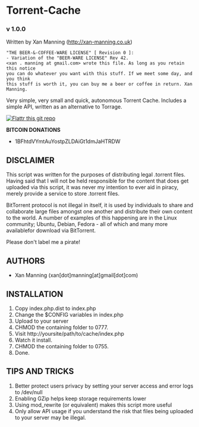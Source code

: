 Torrent-Cache
=============
### v 1.0.0

Written by Xan Manning (http://xan-manning.co.uk)

	"THE BEER-&-COFFEE-WARE LICENSE" [ Revision 0 ]:
	- Variation of the "BEER-WARE LICENSE" Rev 42.
	<xan . manning at gmail.com> wrote this file. As long as you retain this notice 
	you can do whatever you want with this stuff. If we meet some day, and you think
	this stuff is worth it, you can buy me a beer or coffee in return. Xan Manning.

Very simple, very small and quick, autonomous Torrent Cache. Includes a simple API, written as an alternative to Torrage.


[![Flattr this git repo](http://api.flattr.com/button/flattr-badge-large.png)](https://flattr.com/submit/auto?user_id=xan.manning&url=https://github.com/xanmanning/Torrent-Cache&title=Torrent-Cache&language=&tags=github&category=software) 

**BITCOIN DONATIONS**
 * 1BFhtdVYmtAuYostpZLDAiGt1dmJaHTRDW

DISCLAIMER
----------
	
This script was written for the purposes of distributing legal .torrent files. Having said that I will not be held responsible for the content that does get uploaded via this script, it was never my intention to ever aid in piracy, merely provide a service to store .torrent files.

BitTorrent protocol is not illegal in itself, it is used by individuals to share and collaborate large files amongst one another and distribute their own content to the world. A number of examples of this happening are in the Linux community; Ubuntu, Debian, Fedora - all of which and many more availablefor download via BitTorrent.

Please don't label me a pirate!



AUTHORS
-------

 *  Xan Manning (xan[dot]manning[at]gmail[dot]com)


INSTALLATION
------------

1. Copy index.php.dist to index.php
2. Change the $CONFIG variables in index.php
3. Upload to your server
4. CHMOD the containing folder to 0777.
5. Visit http://yoursite/path/to/cache/index.php
6. Watch it install.
7. CHMOD the containing folder to 0755.
8. Done.


TIPS AND TRICKS
---------------

1. Better protect users privacy by setting your server access and error logs to /dev/null
2. Enabling GZip helps keep storage requirements lower
3. Using mod_rewrite (or equivalent) makes this script more useful
4. Only allow API usage if you understand the risk that files being uploaded to your server may be illegal.


